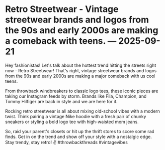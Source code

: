 # Retro Streetwear - Vintage streetwear brands and logos from the 90s and early 2000s are making a comeback with teens. — 2025-09-21

Hey fashionistas! Let's talk about the hottest trend hitting the streets right now - Retro Streetwear! That's right, vintage streetwear brands and logos from the 90s and early 2000s are making a major comeback with us cool teens. 

From throwback windbreakers to classic logo tees, these iconic pieces are taking our Instagram feeds by storm. Brands like Fila, Champion, and Tommy Hilfiger are back in style and we are here for it.

Rocking retro streetwear is all about mixing old-school vibes with a modern twist. Think pairing a vintage Nike hoodie with a fresh pair of chunky sneakers or styling a bold logo tee with high-waisted mom jeans.

So, raid your parent's closets or hit up the thrift stores to score some rad finds. Get in on the trend and show off your style with a nostalgic edge. Stay trendy, stay retro! ✌️ #throwbackthreads #vintagevibes